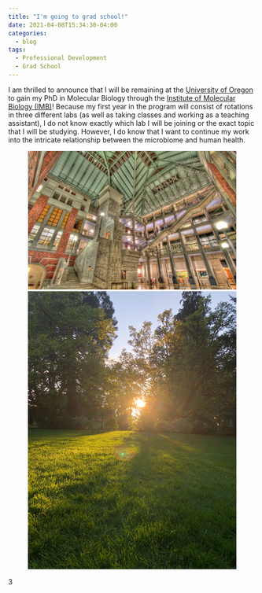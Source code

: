 ```yaml
---
title: "I'm going to grad school!"
date: 2021-04-08T15:34:30-04:00
categories:
  - blog
tags:
  - Professional Development
  - Grad School
---
```

I am thrilled to announce that I will be remaining at the [University of Oregon](https://www.uoregon.edu/) to gain my PhD in Molecular Biology through the [Institute of Molecular Biology (IMB)](http://molbio.uoregon.edu/)! Because my first year in the program will consist of rotations in three different labs (as well as taking classes and working as a teaching assistant), I do not know exactly which lab I will be joining or the exact topic that I will be studying. However, I do know that I want to continue my work into the intricate relationship between the microbiome and human health.    

<figure class="half">
    <a href="/assets/images/klamath.jpeg"><img src="/assets/images/klamath.jpeg"></a>
    <a href="/assets/images/uo-campus.jpg"><img src="/assets/images/uo-campus.jpg"></a>
</figure>
3
